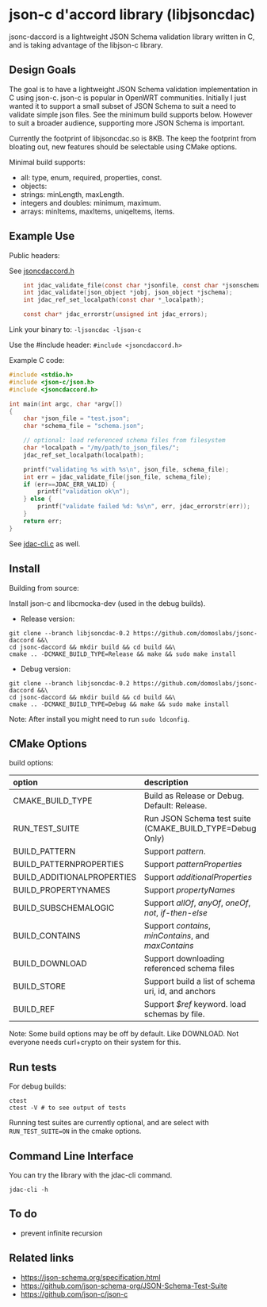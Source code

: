 # json-c d'accord library (libjsoncdac)

jsonc-daccord is a lightweight JSON Schema validation library written in C, and is taking advantage of the libjson-c library.

## Design Goals

The goal is to have a lightweight JSON Schema validation implementation in C using json-c. json-c is popular in OpenWRT communities. Initially I just wanted it to support a small subset of JSON Schema to suit a need to validate simple json files. See the minimum build supports below. However to suit a broader audience, supporting more JSON Schema is important.

Currently the footprint of libjsoncdac.so is 8KB. The keep the footprint from bloating out, new features should be selectable using CMake options.

Minimal build supports:
- all: type, enum, required, properties, const.
- objects: 
- strings: minLength, maxLength.
- integers and doubles: minimum, maximum.
- arrays: minItems, maxItems, uniqeItems, items.

## Example Use

Public headers:

See [jsoncdaccord.h](include/jsoncdaccord.h)

```C
    int jdac_validate_file(const char *jsonfile, const char *jsonschemafile);
    int jdac_validate(json_object *jobj, json_object *jschema);
    int jdac_ref_set_localpath(const char *_localpath);

    const char* jdac_errorstr(unsigned int jdac_errors);
```

Link your binary to: `-ljsoncdac -ljson-c`

Use the #include header: `#include <jsoncdaccord.h>`

Example C code:

```C
#include <stdio.h>
#include <json-c/json.h>
#include <jsoncdaccord.h>

int main(int argc, char *argv[])
{
    char *json_file = "test.json";
    char *schema_file = "schema.json";

    // optional: load referenced schema files from filesystem
    char *localpath = "/my/path/to_json_files/";
    jdac_ref_set_localpath(localpath);

    printf("validating %s with %s\n", json_file, schema_file);
    int err = jdac_validate_file(json_file, schema_file);
    if (err==JDAC_ERR_VALID) {
        printf("validation ok\n");
    } else {
        printf("validate failed %d: %s\n", err, jdac_errorstr(err));
    }
    return err;
}
```

See [jdac-cli.c](libjsoncdac/jdac-cli.c) as well.

## Install

Building from source:

Install json-c and libcmocka-dev (used in the debug builds).

- Release version:

```
git clone --branch libjsoncdac-0.2 https://github.com/domoslabs/jsonc-daccord &&\
cd jsonc-daccord && mkdir build && cd build &&\
cmake .. -DCMAKE_BUILD_TYPE=Release && make && sudo make install
```

- Debug version:
```
git clone --branch libjsoncdac-0.2 https://github.com/domoslabs/jsonc-daccord &&\
cd jsonc-daccord && mkdir build && cd build &&\
cmake .. -DCMAKE_BUILD_TYPE=Debug && make && sudo make install
```

Note: After install you might need to run `sudo ldconfig`.

## CMake Options

build options:

| option                     | description                                              |
| :------------------------- | :------------------------------------------------------- |
| CMAKE_BUILD_TYPE           | Build as Release or Debug. Default: Release.             |
| RUN_TEST_SUITE             | Run JSON Schema test suite (CMAKE_BUILD_TYPE=Debug Only) |
| BUILD_PATTERN              | Support *pattern*.                                       |
| BUILD_PATTERNPROPERTIES    | Support *patternProperties*                              |
| BUILD_ADDITIONALPROPERTIES | Support *additionalProperties*                           |
| BUILD_PROPERTYNAMES        | Support *propertyNames*                                  |
| BUILD_SUBSCHEMALOGIC       | Support *allOf*, *anyOf*, *oneOf*, *not*, *if-then-else* |
| BUILD_CONTAINS             | Support *contains*, *minContains*, and *maxContains*     |
| BUILD_DOWNLOAD             | Support downloading referenced schema files              |
| BUILD_STORE                | Support build a list of schema uri, id, and anchors      |
| BUILD_REF                  | Support *$ref* keyword. load schemas by file.            |

 Note: Some build options may be off by default. Like DOWNLOAD. Not everyone needs curl+crypto on their system for this.

## Run tests
For debug builds:
```
ctest
ctest -V # to see output of tests
```

Running test suites are currently optional, and are select with `RUN_TEST_SUITE=ON` in the cmake options.

## Command Line Interface
You can try the library with the jdac-cli command.

```/tmp/domos/domosqos-sta_statistics_json
jdac-cli -h
```
## To do
- prevent infinite recursion

## Related links

- https://json-schema.org/specification.html
- https://github.com/json-schema-org/JSON-Schema-Test-Suite
- https://github.com/json-c/json-c
